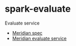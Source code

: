 # spark-evaluate
Evaluate service

- [Meridian spec](https://www.notion.so/pl-strflt/Meridian-Design-Doc-07-Flexible-preprocessing-1b8f2f19ca7d4fd4b74a1e57e7d7ef8a?pvs=4)
- [Meridian evaluate service](https://github.com/Meridian-IE/evaluate-service)
